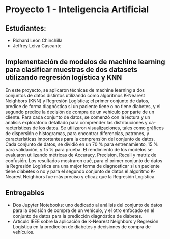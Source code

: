 # Proyecto 1 - Inteligencia Artificial

## Estudiantes:
- Richard León Chinchilla
- Jeffrey Leiva Cascante

## Implementación de modelos de machine learning para clasificar muestras de dos datasets utilizando regresión logística y KNN

En este proyecto, se aplicaron técnicas de machine learning a dos conjuntos de datos distintos utilizando como algoritmos K-Nearest Neighbors (KNN) y Regresión Logística; el primer conjunto de datos, predice de forma diagnóstica si un paciente tiene o no tiene diabetes, y el segundo predice la decisión de compra de un vehículo por parte de un cliente. Para cada conjunto de datos, se comenzó con la lectura y un análisis exploratorio detallado para comprender las distribuciones y ca- racterísticas de los datos. Se utilizaron visualizaciones, tales como gráficos de dispersión e histogramas, para encontrar diferencias, patrones, y características importantes para la comprensión del conjunto de datos. Cada conjunto de datos, se dividió en un 70 % para entrenamiento, 15 % para validación, y 15 % para prueba. El rendimiento de los modelos se evaluaron utilizando métricas de Accuracy, Precision, Recall y matriz de confusión. Los resultados mostraron qué, para el primer conjunto de datos la Regresión Logística era una mejor forma de diagnosticar si un paciente tiene diabetes o no y para el segundo conjunto de datos el algoritmo K-Nearest Neighbors fue más preciso y eficaz que la Regresión Logística.

## Entregables
- Dos Jupyter Notebooks: uno dedicado al análisis del conjunto de datos para la decisión de compra de un vehículo, y el otro enfocado en el conjunto de datos para la predicción diagnóstica de diabetes.
- Artículo IEEE sobre la aplicación de K-Nearest Neighbors y Regresión Logística en la predicción de diabetes y decisiones de compra de vehículos.
